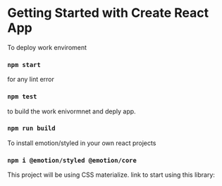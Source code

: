 # Getting Started with Create React App

To deploy work enviroment

### `npm start`

for any lint error

### `npm test`

to build the work enivormnet and deply app.

### `npm run build`

To install emotion/styled in your own react projects

### `npm i @emotion/styled @emotion/core`

This project will be using CSS materialize. link to start using this library:

<link
      rel="stylesheet"
      href="https://cdnjs.cloudflare.com/ajax/libs/materialize/1.0.0/css/materialize.min.css"
/>
